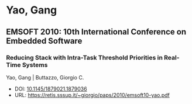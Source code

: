# Yao, Gang

## EMSOFT 2010: 10th International Conference on Embedded Software

### Reducing Stack with Intra-Task Threshold Priorities in Real-Time Systems
Yao, Gang | Buttazzo, Giorgio C.
* DOI: [10.1145/1879021.1879036](https://doi.org/10.1145/1879021.1879036)
* URL: <https://retis.sssup.it/~giorgio/paps/2010/emsoft10-yao.pdf>


